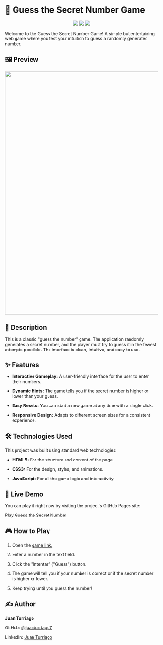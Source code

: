 # 🎲 Guess the Secret Number Game

<p align="center" > 
  <img src="https://img.shields.io/badge/HTML-%23E34F26.svg?logo=html5&logoColor=white"/>
  <img src="https://img.shields.io/badge/CSS-639?logo=css&logoColor=fff"/>
  <img src="https://img.shields.io/badge/JavaScript-F7DF1E?logo=javascript&logoColor=000"/>
</p>

Welcome to the Guess the Secret Number Game! A simple but entertaining web game where you test your intuition to guess a randomly generated number.

## 🖼️ Preview

<img src="https://imgur.com/a/gRNK0x4.png" width="800px"/>

## 📜 Description

This is a classic "guess the number" game. The application randomly generates a secret number, and the player must try to guess it in the fewest attempts possible. The interface is clean, intuitive, and easy to use.

## ✨ Features

- **Interactive Gameplay:** A user-friendly interface for the user to enter their numbers.

- **Dynamic Hints:** The game tells you if the secret number is higher or lower than your guess.

- **Easy Resets:** You can start a new game at any time with a single click.

- **Responsive Design:** Adapts to different screen sizes for a consistent experience.

## 🛠️ Technologies Used

This project was built using standard web technologies:

- **HTML5:** For the structure and content of the page.

- **CSS3:** For the design, styles, and animations.

- **JavaScript:** For all the game logic and interactivity.

## 🚀 Live Demo
You can play it right now by visiting the project's GitHub Pages site:

[Play Guess the Secret Number](https://juanturriago7.github.io/Juego_Secreto/)

## 🎮 How to Play
1. Open the [game link.](https://juanturriago7.github.io/Juego_Secreto/)

2. Enter a number in the text field.

3. Click the "Intentar" ("Guess") button.

4. The game will tell you if your number is correct or if the secret number is higher or lower.

5. Keep trying until you guess the number!

## ✍️ Author
**Juan Turriago**

GitHub: [@juanturriago7](https://github.com/juanturriago7)

LinkedIn: [Juan Turriago](https://www.linkedin.com/in/juan-sebastian-turriago-delgado-8360061b1/)
